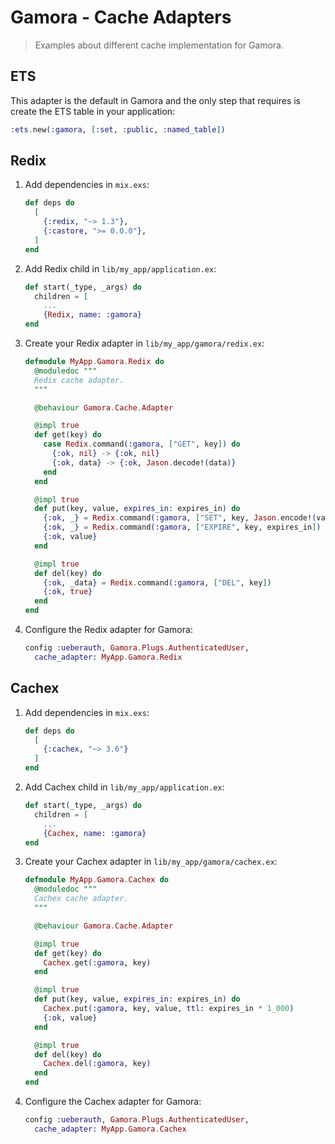 # Gamora - Cache Adapters

> Examples about different cache implementation for Gamora.

## ETS

This adapter is the default in Gamora and the only step that requires
is create the ETS table in your application:

```elixir
:ets.new(:gamora, [:set, :public, :named_table])
```

## Redix

1. Add dependencies in `mix.exs`:

    ```elixir
    def deps do
      [
        {:redix, "~> 1.3"},
        {:castore, ">= 0.0.0"},
      ]
    end
    ```

2. Add Redix child in `lib/my_app/application.ex`:

    ```elixir
    def start(_type, _args) do
      children = [
        ...
        {Redix, name: :gamora}
    end
    ```

3. Create your Redix adapter in `lib/my_app/gamora/redix.ex`:

    ```elixir
    defmodule MyApp.Gamora.Redix do
      @moduledoc """
      Redix cache adapter.
      """

      @behaviour Gamora.Cache.Adapter

      @impl true
      def get(key) do
        case Redix.command(:gamora, ["GET", key]) do
          {:ok, nil} -> {:ok, nil}
          {:ok, data} -> {:ok, Jason.decode!(data)}
        end
      end

      @impl true
      def put(key, value, expires_in: expires_in) do
        {:ok, _} = Redix.command(:gamora, ["SET", key, Jason.encode!(value)])
        {:ok, _} = Redix.command(:gamora, ["EXPIRE", key, expires_in])
        {:ok, value}
      end

      @impl true
      def del(key) do
        {:ok, _data} = Redix.command(:gamora, ["DEL", key])
        {:ok, true}
      end
    end
    ```


4. Configure the Redix adapter for Gamora:

    ```elixir
    config :ueberauth, Gamora.Plugs.AuthenticatedUser,
      cache_adapter: MyApp.Gamora.Redix
    ```

## Cachex

1. Add dependencies in `mix.exs`:

    ```elixir
    def deps do
      [
        {:cachex, "~> 3.6"}
      ]
    end
    ```

2. Add Cachex child in `lib/my_app/application.ex`:

    ```elixir
    def start(_type, _args) do
      children = [
        ...
        {Cachex, name: :gamora}
    end
    ```

3. Create your Cachex adapter in `lib/my_app/gamora/cachex.ex`:

    ```elixir
    defmodule MyApp.Gamora.Cachex do
      @moduledoc """
      Cachex cache adapter.
      """

      @behaviour Gamora.Cache.Adapter

      @impl true
      def get(key) do
        Cachex.get(:gamora, key)
      end

      @impl true
      def put(key, value, expires_in: expires_in) do
        Cachex.put(:gamora, key, value, ttl: expires_in * 1_000)
        {:ok, value}
      end

      @impl true
      def del(key) do
        Cachex.del(:gamora, key)
      end
    end
    ```


4. Configure the Cachex adapter for Gamora:

    ```elixir
    config :ueberauth, Gamora.Plugs.AuthenticatedUser,
      cache_adapter: MyApp.Gamora.Cachex
    ```

